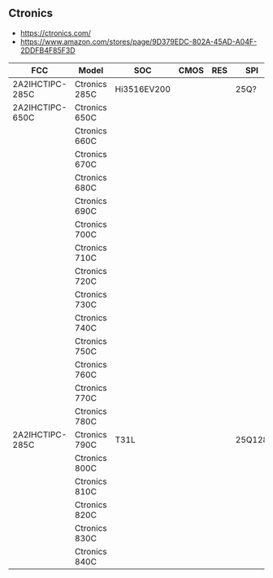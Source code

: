 Ctronics
--------
- https://ctronics.com/
- https://www.amazon.com/stores/page/9D379EDC-802A-45AD-A04F-2DDFB4F85F3D

| FCC             | Model         | SOC         | CMOS | RES | SPI    | WIFI   | Link |
|-----------------|---------------|-------------|------|-----|--------|--------|------|
| 2A2IHCTIPC-285C | Ctronics 285C | Hi3516EV200 |      |     | 25Q?   |        |      |
| 2A2IHCTIPC-650C | Ctronics 650C |             |      |     |        |        |      |
|                 | Ctronics 660C |             |      |     |        |        |      |
|                 | Ctronics 670C |             |      |     |        |        |      |
|                 | Ctronics 680C |             |      |     |        |        |      |
|                 | Ctronics 690C |             |      |     |        |        |      |
|                 | Ctronics 700C |             |      |     |        |        |      |
|                 | Ctronics 710C |             |      |     |        |        |      |
|                 | Ctronics 720C |             |      |     |        |        |      |
|                 | Ctronics 730C |             |      |     |        |        |      |
|                 | Ctronics 740C |             |      |     |        |        |      |
|                 | Ctronics 750C |             |      |     |        |        |      |
|                 | Ctronics 760C |             |      |     |        |        |      |
|                 | Ctronics 770C |             |      |     |        |        |      |
|                 | Ctronics 780C |             |      |     |        |        |      |
| 2A2IHCTIPC-285C | Ctronics 790C | T31L        |      |     | 25Q128 | ZT9101 |      |
|                 | Ctronics 800C |             |      |     |        |        |      |
|                 | Ctronics 810C |             |      |     |        |        |      |
|                 | Ctronics 820C |             |      |     |        |        |      |
|                 | Ctronics 830C |             |      |     |        |        |      |
|                 | Ctronics 840C |             |      |     |        |        |      |
